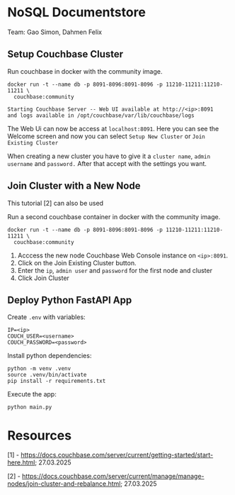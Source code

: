 # NoSQL Documentstore

Team: Gao Simon, Dahmen Felix

## Setup Couchbase Cluster

Run couchbase in docker with the community image.

```
docker run -t --name db -p 8091-8096:8091-8096 -p 11210-11211:11210-11211 \
  couchbase:community
```

```
Starting Couchbase Server -- Web UI available at http://<ip>:8091
and logs available in /opt/couchbase/var/lib/couchbase/logs
```

The Web Ui can now be access at `localhost:8091`. Here you can see the Welcome screen
and now you can select `Setup New Cluster` or `Join Existing Cluster`

When creating a new cluster you have to give it a `cluster name`, `admin username` and `password.`
After that accept with the settings you want.

## Join Cluster with a New Node

This tutorial [2] can also be used

Run a second couchbase container in docker with the community image.

```
docker run -t --name db -p 8091-8096:8091-8096 -p 11210-11211:11210-11211 \
  couchbase:community
```


1. Acccess the new node Couchbase Web Console instance on `<ip>:8091`.
2. Click on the Join Existing Cluster button.
3. Enter the `ip`, `admin user` and `password` for the first node and cluster
4. Click Join Cluster

## Deploy Python FastAPI App

Create `.env` with variables:
```
IP=<ip>
COUCH_USER=<username>
COUCH_PASSWORD=<password>
```

Install python dependencies:
```
python -m venv .venv
source .venv/bin/activate
pip install -r requirements.txt
```

Execute the app:
```
python main.py
```

# Resources

[1] - https://docs.couchbase.com/server/current/getting-started/start-here.html; 27.03.2025

[2] - https://docs.couchbase.com/server/current/manage/manage-nodes/join-cluster-and-rebalance.html; 27.03.2025

